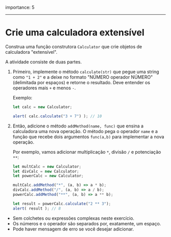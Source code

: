 importance: 5

---

# Crie uma calculadora extensível

Construa uma função construtora `Calculator` que crie objetos de calculadora "extensível".

A atividade consiste de duas partes.

1. Primeiro, implemente o método `calculate(str)` que pegue uma string como `"1 + 2"` e a deixe no formato "NÚMERO operador NÚMERO" (delimitada por espaços) e retorne o resultado. Deve entender os operadores mais `+` e menos `-`.

    Exemplo:

    ```js
    let calc = new Calculator;

    alert( calc.calculate("3 + 7") ); // 10
    ```
2. Então, adicione o método `addMethod(name, func)` que ensina a calculadora uma nova operação. O método pega o operador `name` e a função que recebe dois argumentos `func(a,b)` para implementar a nova operação.

    Por exemplo, vamos adicionar multiplicação `*`, divisão `/` e potenciação `**`:

    ```js
    let multCalc = new Calculator;
    let divCalc = new Calculator;
    let powerCalc = new Calculator;
    
    multCalc.addMethod("*", (a, b) => a * b);
    divCalc.addMethod("/", (a, b) => a / b);
    powerCalc.addMethod("**", (a, b) => a ** b);

    let result = powerCalc.calculate("2 ** 3");
    alert( result ); // 8
    ```

- Sem colchetes ou expressões complexas neste exercício.
- Os números e o operador são separados por, exatamente, um espaço.
- Pode haver mensagem de erro se você desejar adicionar.
